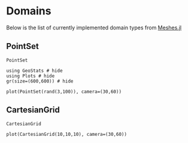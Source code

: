 # Domains

Below is the list of currently implemented domain types from
[Meshes.jl](https://github.com/JuliaGeometry/Meshes.jl)

## PointSet

```@docs
PointSet
```

```@example domains
using GeoStats # hide
using Plots # hide
gr(size=(600,600)) # hide

plot(PointSet(rand(3,100)), camera=(30,60))
```

## CartesianGrid

```@docs
CartesianGrid
```

```@example domains
plot(CartesianGrid(10,10,10), camera=(30,60))
```
